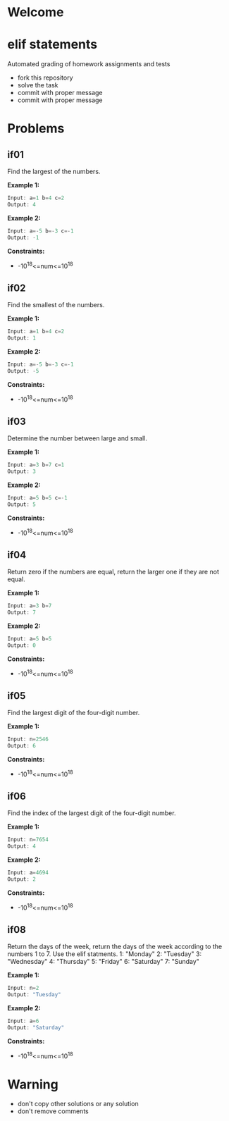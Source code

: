 # Welcome
# elif statements

Automated grading of homework assignments and tests
- fork this repository
- solve the task
- commit with proper message
- commit with proper message

# Problems
## if01

  Find the largest of the numbers.

**Example 1:**

```Dart
Input: a=1 b=4 c=2
Output: 4

```

**Example 2:**

```Dart
Input: a=-5 b=-3 c=-1
Output: -1

```

**Constraints:**
- -10<sup>18</sup><=num<=10<sup>18</sup>

## if02

  Find the smallest of the numbers.

**Example 1:**

```Dart
Input: a=1 b=4 c=2
Output: 1

```

**Example 2:**

```Dart
Input: a=-5 b=-3 c=-1
Output: -5

```

**Constraints:**
- -10<sup>18</sup><=num<=10<sup>18</sup>

## if03

  Determine the number between large and small.

**Example 1:**

```Dart
Input: a=3 b=7 c=1
Output: 3

```

**Example 2:**

```Dart
Input: a=5 b=5 c=-1
Output: 5

```

**Constraints:**
- -10<sup>18</sup><=num<=10<sup>18</sup>

## if04

  Return zero if the numbers are equal, return the larger one if they are not equal.

**Example 1:**

```Dart
Input: a=3 b=7
Output: 7

```

**Example 2:**

```Dart
Input: a=5 b=5
Output: 0

```

**Constraints:**
- -10<sup>18</sup><=num<=10<sup>18</sup>

## if05

  Find the largest digit of the four-digit number.

**Example 1:**

```Dart
Input: n=2546
Output: 6

```

**Constraints:**
- -10<sup>18</sup><=num<=10<sup>18</sup>

## if06

  Find the index of the largest digit of the four-digit number.

**Example 1:**

```Dart
Input: n=7654
Output: 4

```

**Example 2:**

```Dart
Input: a=4694
Output: 2

```



**Constraints:**
- -10<sup>18</sup><=num<=10<sup>18</sup>

## if08

  Return the days of the week, return the days of the week according to the numbers 1 to 7.
  Use the elif statments.
    1: "Monday"
    2: "Tuesday"
    3: "Wednesday"
    4: "Thursday"
    5: "Friday"
    6: "Saturday"
    7: "Sunday"

**Example 1:**

```Dart
Input: n=2
Output: "Tuesday"

```

**Example 2:**

```Dart
Input: a=6
Output: "Saturday"

```

**Constraints:**
- -10<sup>18</sup><=num<=10<sup>18</sup>

# Warning
- don't copy other solutions or any solution
- don't remove comments
